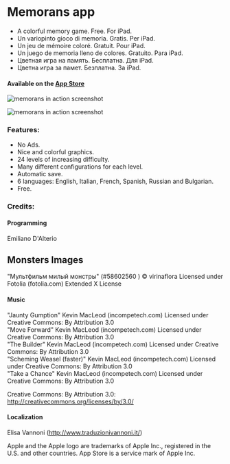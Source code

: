 # Memorans app

* A colorful memory game. Free. For iPad.
* Un variopinto gioco di memoria. Gratis. Per iPad.
* Un jeu de mémoire coloré. Gratuit. Pour iPad.
* Un juego de memoria lleno de colores. Gratuito. Para iPad.
* Цветная игра на память. Бесплатна. Для iPad.
* Цветна игра за памет. Безплатна. За iPad.

#### Available on the [App Store](https://itunes.apple.com/app/memorans/id914969431?ls=1&mt=8)

![memorans in action screenshot](http://3.bp.blogspot.com/-Hu1CkPptYKY/VAX_aPfc-pI/AAAAAAAAAXs/s25yduOOf60/s1600/s01-small.png)

![memorans in action screenshot](http://1.bp.blogspot.com/-6IH7mOrWfxk/VAX_aKBUqiI/AAAAAAAAAX0/XAkkbqIUBPg/s1600/s02-small.png)

### Features:

* No Ads.
* Nice and colorful graphics.
* 24 levels of increasing difficulty.
* Many different configurations for each level.
* Automatic save.
* 6 languages: English, Italian, French, Spanish, Russian and Bulgarian.
* Free.

### Credits:

#### Programming  
Emiliano D'Alterio

## Monsters Images  
"Мультфильм милый монстры" (#58602560 ) © virinaflora Licensed under Fotolia (fotolia.com) Extended X License

#### Music
"Jaunty Gumption" Kevin MacLeod (incompetech.com)
Licensed under Creative Commons: By Attribution 3.0  
"Move Forward" Kevin MacLeod (incompetech.com)
Licensed under Creative Commons: By Attribution 3.0  
"The Builder" Kevin MacLeod (incompetech.com)
Licensed under Creative Commons: By Attribution 3.0  
"Scheming Weasel (faster)" Kevin MacLeod (incompetech.com)
Licensed under Creative Commons: By Attribution 3.0  
"Take a Chance" Kevin MacLeod (incompetech.com)
Licensed under Creative Commons: By Attribution 3.0  

Creative Commons: By Attribution 3.0:
http://creativecommons.org/licenses/by/3.0/

#### Localization  
Elisa Vannoni (http://www.traduzionivannoni.it/)  

Apple and the Apple logo are trademarks of Apple Inc., registered in the U.S. and other countries. App Store is a service mark of Apple Inc.
